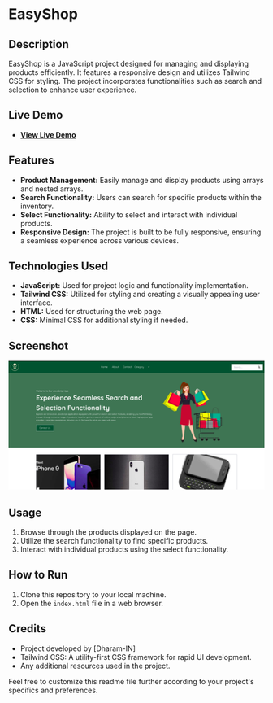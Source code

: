 # EasyShop

## Description
EasyShop is a JavaScript project designed for managing and displaying products efficiently. It features a responsive design and utilizes Tailwind CSS for styling. The project incorporates functionalities such as search and selection to enhance user experience.

## Live Demo
- **[View Live Demo](https://dharam-in.github.io/EasyShop/)**

## Features
- **Product Management:** Easily manage and display products using arrays and nested arrays.
- **Search Functionality:** Users can search for specific products within the inventory.
- **Select Functionality:** Ability to select and interact with individual products.
- **Responsive Design:** The project is built to be fully responsive, ensuring a seamless experience across various devices.

## Technologies Used
- **JavaScript:** Used for project logic and functionality implementation.
- **Tailwind CSS:** Utilized for styling and creating a visually appealing user interface.
- **HTML:** Used for structuring the web page.
- **CSS:** Minimal CSS for additional styling if needed.

## Screenshot
![EasyShop Screenshot](./Screenshot.png)

## Usage
1. Browse through the products displayed on the page.
2. Utilize the search functionality to find specific products.
3. Interact with individual products using the select functionality.

## How to Run
1. Clone this repository to your local machine.
2. Open the `index.html` file in a web browser.

## Credits
- Project developed by [Dharam-IN]
- Tailwind CSS: A utility-first CSS framework for rapid UI development.
- Any additional resources used in the project.

Feel free to customize this readme file further according to your project's specifics and preferences.
